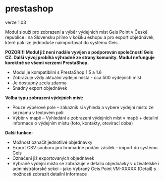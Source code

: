 # prestashop

verze 1.03

Modul slouží pro zobrazení a výběr výdejních míst Geis Point v České republice i na Slovensku přímo v košíku eshopu a pro export objednávek, které pak lze jednoduše naimportovat do systému Geis.

<b>POZOR!!! Modul již není nadále vyvíjen a podporován společností Geis CZ.
Další vývoj probíhá výhradně ze strany komunity.
Modul nefunguje korektně se všemi verzemi PrestaShop.</b>

<ul>
<li>Modul je kompatibilní s PrestaShop 1.5 a 1.6</li>
<li>Zobrazuje vždy aktuální výdejní místa - cca 500 výdejních míst</li>
<li>Je dostupný zcela zdarma</li>
<li>Snadný export objednávek</li>
</ul>

<b>Volba typu zobrazení výdejních míst:</b>
<ul>
<li>
Pouze výběrové pole – zákazník si vyhledá a vybere výdejní místo ze seznamu v textovém poli</li>
<li>Výběr v mapě – Vyhledání a zobrazení výdejních míst v mapě + detailní informace o výdejním místu (foto, kontakty, otevírací doba)</li>
</ul>
<b>Další funkce:</b>
<ul>
<li>Možnost označit jednotlivé objednávky</li>
<li>Export CSV souboru pro hromadné podání zásilek – import do systému Geis</li>
<li>Označení již exportovaných objednávek</li>
<li>Vybrané výdejní místo se zobrazuje v detailu objednávky v
uživatelské i administrátorské sekci – jako Vybraný Geis Point VM-XXXXX (Detail) s možností zobrazit detailní informace</li>
</ul>


